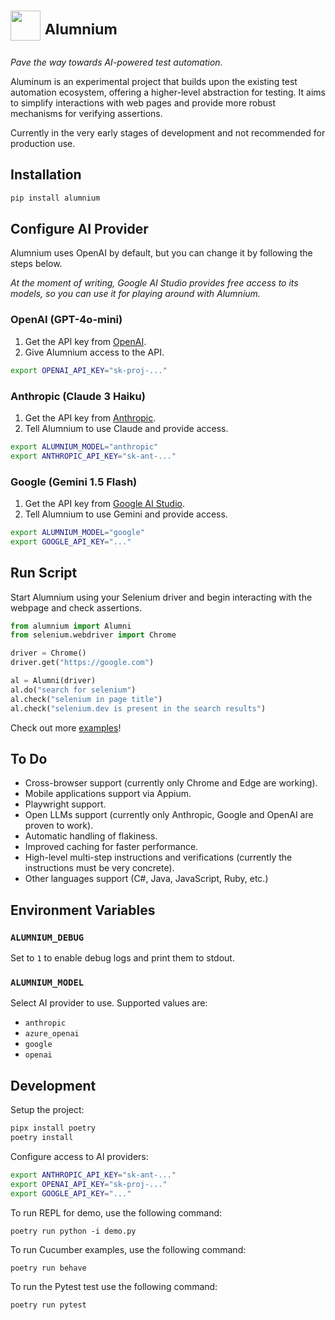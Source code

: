 <h1>
    <img src="https://github.com/user-attachments/assets/44e63cc3-d0e8-4b79-bfc1-015ce91a92f7" height="48px" />
    <sup>Alumnium</sup>
</h1>

_Pave the way towards AI-powered test automation._

Aluminum is an experimental project that builds upon the existing test automation ecosystem, offering a higher-level abstraction for testing. It aims to simplify interactions with web pages and provide more robust mechanisms for verifying assertions.

Currently in the very early stages of development and not recommended for production use.

## Installation

```bash
pip install alumnium
```

## Configure AI Provider

Alumnium uses OpenAI by default, but you can change it by following the steps below.

_At the moment of writing, Google AI Studio provides free access to its models, so you can use it for playing around with Alumnium._

### OpenAI (GPT-4o-mini)

1. Get the API key from [OpenAI][1].
2. Give Alumnium access to the API.

```bash
export OPENAI_API_KEY="sk-proj-..."
```

### Anthropic (Claude 3 Haiku)

1. Get the API key from [Anthropic][2].
2. Tell Alumnium to use Claude and provide access.

```bash
export ALUMNIUM_MODEL="anthropic"
export ANTHROPIC_API_KEY="sk-ant-..."
```

### Google (Gemini 1.5 Flash)

1. Get the API key from [Google AI Studio][3].
2. Tell Alumnium to use Gemini and provide access.

```bash
export ALUMNIUM_MODEL="google"
export GOOGLE_API_KEY="..."
```

## Run Script

Start Alumnium using your Selenium driver and begin interacting with the webpage and check assertions.

```python
from alumnium import Alumni
from selenium.webdriver import Chrome

driver = Chrome()
driver.get("https://google.com")

al = Alumni(driver)
al.do("search for selenium")
al.check("selenium in page title")
al.check("selenium.dev is present in the search results")
```

Check out more [examples][4]!

## To Do

- Cross-browser support (currently only Chrome and Edge are working).
- Mobile applications support via Appium.
- Playwright support.
- Open LLMs support (currently only Anthropic, Google and OpenAI are proven to work).
- Automatic handling of flakiness.
- Improved caching for faster performance.
- High-level multi-step instructions and verifications (currently the instructions must be very concrete).
- Other languages support (C#, Java, JavaScript, Ruby, etc.)

## Environment Variables

### `ALUMNIUM_DEBUG`

Set to `1` to enable debug logs and print them to stdout.

### `ALUMNIUM_MODEL`

Select AI provider to use. Supported values are:

- `anthropic`
- `azure_openai`
- `google`
- `openai`

## Development

Setup the project:

```bash
pipx install poetry
poetry install
```

Configure access to AI providers:

```bash
export ANTHROPIC_API_KEY="sk-ant-..."
export OPENAI_API_KEY="sk-proj-..."
export GOOGLE_API_KEY="..."
```

To run REPL for demo, use the following command:

```
poetry run python -i demo.py
```

To run Cucumber examples, use the following command:

```
poetry run behave
```

To run the Pytest test use the following command:

```
poetry run pytest
```




[1]: https://help.openai.com/en/articles/4936850-where-do-i-find-my-openai-api-key
[2]: https://docs.anthropic.com/en/api/getting-started
[3]: https://aistudio.google.com/app/apikey
[4]: examples/

